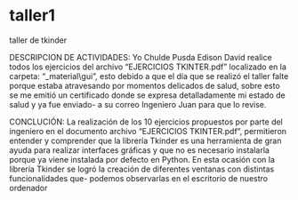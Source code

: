 # taller1
taller de tkinder

DESCRIPCION DE ACTIVIDADES:
Yo Chulde Pusda Edison David realice todos los ejercicios del archivo “EJERCICIOS	 TKINTER.pdf” localizado en la carpeta:	“_material\gui”,
esto debido a que el día que se realizó el taller falte porque estaba atravesando por momentos delicados de salud,
sobre esto se me emitió un certificado donde se expresa detalladamente mi estado de salud y ya fue enviado-
a su correo Ingeniero Juan para que lo revise.

CONCLUCIÓN:
La realización de los 10 ejercicios propuestos por parte del ingeniero en el documento archivo “EJERCICIOS TKINTER.pdf”,
permitieron entender y comprender  que la librería  Tkinder es una herramienta de gran ayuda para  realizar interfaces gráficas y
que no es necesario instalarla porque ya viene instalada por defecto en Python.
En esta ocasión con la librería Tkinder se logró la creación de diferentes ventanas con distintas funcionalidades que-
podemos observarlas en  el escritorio de nuestro ordenador 
